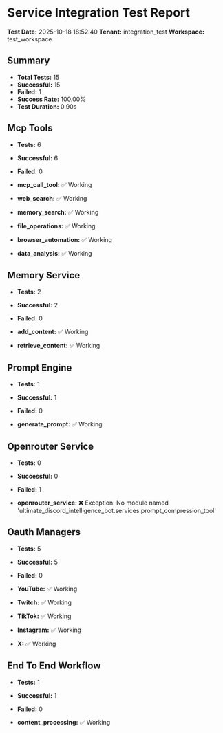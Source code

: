 # Service Integration Test Report

**Test Date:** 2025-10-18 18:52:40
**Tenant:** integration_test
**Workspace:** test_workspace

## Summary

- **Total Tests:** 15
- **Successful:** 15
- **Failed:** 1
- **Success Rate:** 100.00%
- **Test Duration:** 0.90s

## Mcp Tools

- **Tests:** 6
- **Successful:** 6
- **Failed:** 0

- **mcp_call_tool:** ✅ Working
- **web_search:** ✅ Working
- **memory_search:** ✅ Working
- **file_operations:** ✅ Working
- **browser_automation:** ✅ Working
- **data_analysis:** ✅ Working

## Memory Service

- **Tests:** 2
- **Successful:** 2
- **Failed:** 0

- **add_content:** ✅ Working
- **retrieve_content:** ✅ Working

## Prompt Engine

- **Tests:** 1
- **Successful:** 1
- **Failed:** 0

- **generate_prompt:** ✅ Working

## Openrouter Service

- **Tests:** 0
- **Successful:** 0
- **Failed:** 1

- **openrouter_service:** ❌ Exception: No module named 'ultimate_discord_intelligence_bot.services.prompt_compression_tool'

## Oauth Managers

- **Tests:** 5
- **Successful:** 5
- **Failed:** 0

- **YouTube:** ✅ Working
- **Twitch:** ✅ Working
- **TikTok:** ✅ Working
- **Instagram:** ✅ Working
- **X:** ✅ Working

## End To End Workflow

- **Tests:** 1
- **Successful:** 1
- **Failed:** 0

- **content_processing:** ✅ Working
